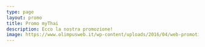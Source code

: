 ```yaml
---
type: page
layout: promo
title: Promo myThai
description: Ecco la nostra promozione!
image: https://www.olimpusweb.it/wp-content/uploads/2016/04/web-promotion.jpg
---
```

